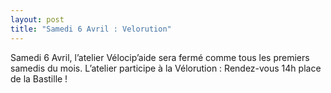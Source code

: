 ```yaml
---
layout: post
title: "Samedi 6 Avril : Velorution"
---
```



Samedi 6 Avril, l’atelier Vélocip’aide sera fermé comme tous les premiers samedis du mois.
L’atelier participe à la Vélorution : Rendez-vous 14h place de la Bastille !
